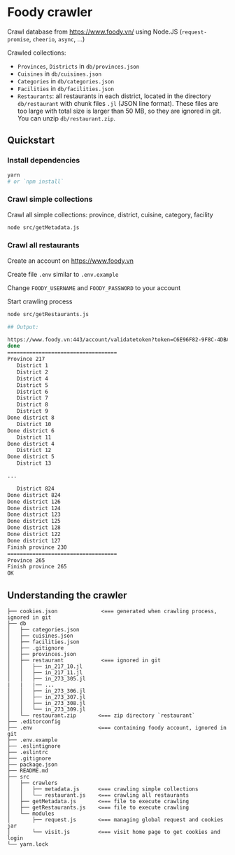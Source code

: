 # Foody crawler

Crawl database from https://www.foody.vn/ using Node.JS (`request-promise`, `cheerio`, `async`, ...)

Crawled collections:

+ `Provinces`, `Districts` in `db/provinces.json`
+ `Cuisines` in `db/cuisines.json`
+ `Categories` in `db/categories.json`
+ `Facilities` in `db/facilities.json`
+ `Restaurants`: all restaurants in each district, located in the directory `db/restaurant` with chunk files `.jl` (JSON line format). These files are too large with total size is larger than 50 MB, so they are ignored in git. You can unzip `db/restaurant.zip`.

## Quickstart

### Install dependencies

```bash
yarn
# or `npm install`
```

### Crawl simple collections

Crawl all simple collections: province, district, cuisine, category, facility

```bash
node src/getMetadata.js
```

### Crawl all restaurants

Create an account on https://www.foody.vn

Create file `.env` similar to `.env.example`

Change `FOODY_USERNAME` and `FOODY_PASSWORD` to your account

Start crawling process

```bash
node src/getRestaurants.js

## Output:

https://www.foody.vn:443/account/validatetoken?token=C6E96F82-9F8C-4DBA-91AF-622E22D18627&isremember=True
done
===================================
Province 217
   District 1
   District 2
   District 4
   District 5
   District 6
   District 7
   District 8
   District 9
Done district 8
   District 10
Done district 6
   District 11
Done district 4
   District 12
Done district 5
   District 13

...

   District 824
Done district 824
Done district 126
Done district 124
Done district 123
Done district 125
Done district 128
Done district 122
Done district 127
Finish province 230
===================================
Province 265
Finish province 265
OK
```

## Understanding the crawler

```
├── cookies.json              <=== generated when crawling process, ignored in git
├── db
│   ├── categories.json
│   ├── cuisines.json
│   ├── facilities.json
│   ├── .gitignore
│   ├── provinces.json
│   ├── restaurant            <=== ignored in git
│   │   ├── in_217_10.jl
│   │   ├── in_217_11.jl
│   │   ├── in_273_305.jl
|   |   |── ...
│   │   ├── in_273_306.jl
│   │   ├── in_273_307.jl
│   │   ├── in_273_308.jl
│   │   └── in_273_309.jl
│   └── restaurant.zip       <=== zip directory `restaurant`
├── .editorconfig
├── .env                     <=== containing foody account, ignored in git
├── .env.example
├── .eslintignore
├── .eslintrc
├── .gitignore
├── package.json
├── README.md
├── src
│   ├── crawlers
│   │   ├── metadata.js      <=== crawling simple collections
│   │   └── restaurant.js    <=== crawling all restaurants
│   ├── getMetadata.js       <=== file to execute crawling
│   ├── getRestaurants.js    <=== file to execute crawling
│   └── modules
│       ├── request.js       <=== managing global request and cookies jar
│       └── visit.js         <=== visit home page to get cookies and login
└── yarn.lock
```